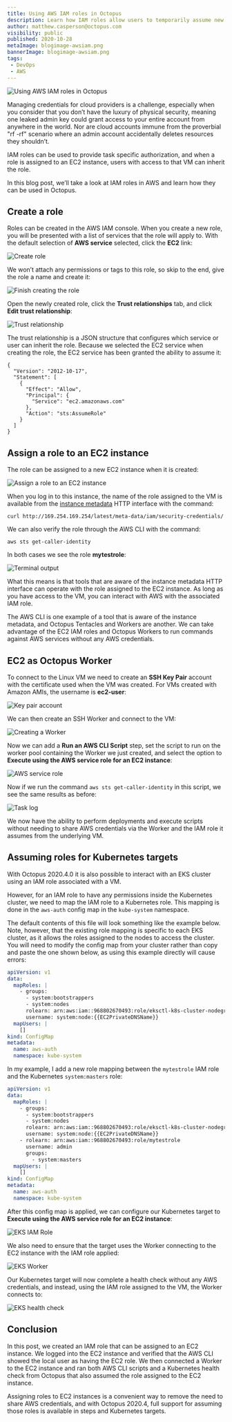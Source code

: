 ```yaml
---
title: Using AWS IAM roles in Octopus
description: Learn how IAM roles allow users to temporarily assume new permissions or perform work from an EC2 instance without any additional credentials.
author: matthew.casperson@octopus.com
visibility: public
published: 2020-10-28
metaImage: blogimage-awsiam.png
bannerImage: blogimage-awsiam.png
tags:
 - DevOps
 - AWS
---
```


![Using AWS IAM roles in Octopus](blogimage-awsiam.png)

Managing credentials for cloud providers is a challenge, especially when you consider that you don’t have the luxury of physical security, meaning one leaked admin key could grant access to your entire account from anywhere in the world. Nor are cloud accounts immune from the proverbial "rf -rf" scenario where an admin account accidentally deletes resources they shouldn’t.

IAM roles can be used to provide task specific authorization, and when a role is assigned to an EC2 instance, users with access to that VM can inherit the role.

In this blog post, we’ll take a look at IAM roles in AWS and learn how they can be used in Octopus.

## Create a role

Roles can be created in the AWS IAM console. When you create a new role, you will be presented with a list of services that the role will apply to. With the default selection of **AWS service** selected, click the **EC2** link:

![Create role](createrole.png "width=500")

We won’t attach any permissions or tags to this role, so skip to the end, give the role a name and create it:

![Finish creating the role](finishcreaterole.png "width=500")

Open the newly created role, click the **Trust relationships** tab, and click **Edit trust relationship**:

![Trust relationship](trustrelationships.png "width=500")

The trust relationship is a JSON structure that configures which service or user can inherit the role. Because we selected the EC2 service when creating the role, the EC2 service has been granted the ability to assume it:

```
{
  "Version": "2012-10-17",
  "Statement": [
    {
      "Effect": "Allow",
      "Principal": {
        "Service": "ec2.amazonaws.com"
      },
      "Action": "sts:AssumeRole"
    }
  ]
}
```

## Assign a role to an EC2 instance

The role can be assigned to a new EC2 instance when it is created:

![Assign a role to an EC2 instance](ec2role.png "width=500")

When you log in to this instance, the name of the role assigned to the VM is available from the [instance metadata](https://docs.aws.amazon.com/AWSEC2/latest/UserGuide/ec2-instance-metadata.html) HTTP interface with the command:

```
curl http://169.254.169.254/latest/meta-data/iam/security-credentials/
```

We can also verify the role through the AWS CLI with the command:

```
aws sts get-caller-identity
```

In both cases we see the role **mytestrole**:

![Terminal output](rolename.png "width=500")

What this means is that tools that are aware of the instance metadata HTTP interface can operate with the role assigned to the EC2 instance. As long as you have access to the VM, you can interact with AWS with the associated IAM role.

The AWS CLI is one example of a tool that is aware of the instance metadata, and Octopus Tentacles and Workers are another. We can take advantage of the EC2 IAM roles and Octopus Workers to run commands against AWS services without any AWS credentials.

## EC2 as Octopus Worker

To connect to the Linux VM we need to create an **SSH Key Pair** account with the certificate used when the VM was created. For VMs created with Amazon AMIs, the username is **ec2-user**:

![Key pair account](keypairaccount.png "width=500")

We can then create an SSH Worker and connect to the VM:

![Creating a Worker](worker.png "width=500")

Now we can add a **Run an AWS CLI Script** step, set the script to run on the worker pool containing the Worker we just created, and select the option to **Execute using the AWS service role for an EC2 instance**:

![AWS service role](awsscriptstepauth.png "width=500")

Now if we run the command `aws sts get-caller-identity` in this script, we see the same results as before:

![Task log](awscriptresult.png "width=500")

We now have the ability to perform deployments and execute scripts without needing to share AWS credentials via the Worker and the IAM role it assumes from the underlying VM.

## Assuming roles for Kubernetes targets

With Octopus 2020.4.0 it is also possible to interact with an EKS cluster using an IAM role associated with a VM.

However, for an IAM role to have any permissions inside the Kubernetes cluster, we need to map the IAM role to a Kubernetes role. This mapping is done in the `aws-auth` config map in the `kube-system` namespace.

The default contents of this file will look something like the example below. Note, however, that the existing role mapping is specific to each EKS cluster, as it allows the roles assigned to the nodes to access the cluster. You will need to modify the config map from your cluster rather than copy and paste the one shown below, as using this example directly will cause errors:

```YAML
apiVersion: v1
data:
  mapRoles: |
    - groups:
      - system:bootstrappers
      - system:nodes
      rolearn: arn:aws:iam::968802670493:role/eksctl-k8s-cluster-nodegroup-ng-1-NodeInstanceRole-1FI6JXPS9MDWK
      username: system:node:{{EC2PrivateDNSName}}
  mapUsers: |
    []
kind: ConfigMap
metadata:
  name: aws-auth
  namespace: kube-system
```

In my example, I add a new role mapping between the `mytestrole` IAM role and the Kubernetes `system:masters` role:

```YAML
apiVersion: v1
data:
  mapRoles: |
    - groups:
      - system:bootstrappers
      - system:nodes
      rolearn: arn:aws:iam::968802670493:role/eksctl-k8s-cluster-nodegroup-ng-1-NodeInstanceRole-1FI6JXPS9MDWK
      username: system:node:{{EC2PrivateDNSName}}
    - rolearn: arn:aws:iam::968802670493:role/mytestrole
      username: admin
      groups:
        - system:masters
  mapUsers: |
    []
kind: ConfigMap
metadata:
  name: aws-auth
  namespace: kube-system
```

After this config map is applied, we can configure our Kubernetes target to **Execute using the AWS service role for an EC2 instance**:

![EKS IAM Role](eksiamrole.png "width=500")

We also need to ensure that the target uses the Worker connecting to the EC2 instance with the IAM role applied:

![EKS Worker](eksworker.png "width=500")

Our Kubernetes target will now complete a health check without any AWS credentials, and instead, using the IAM role assigned to the VM, the Worker connects to:

![EKS health check](ekshealth.png "width=500")

## Conclusion

In this post, we created an IAM role that can be assigned to an EC2 instance. We logged into the EC2 instance and verified that the AWS CLI showed the local user as having the EC2 role. We then connected a Worker to the EC2 instance and ran both AWS CLI scripts and a Kubernetes health check from Octopus that also assumed the role assigned to the EC2 instance.

Assigning roles to EC2 instances is a convenient way to remove the need to share AWS credentials, and with Octopus 2020.4, full support for assuming those roles is available in steps and Kubernetes targets.
